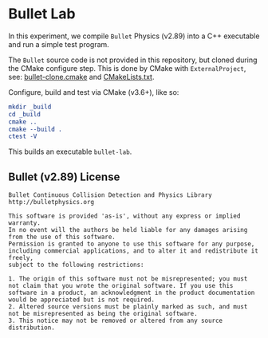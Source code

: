 # Bullet Lab

In this experiment, we compile `Bullet` Physics (v2.89) into a C++ executable and run a simple test program.

The `Bullet` source code is not provided in this repository, but cloned during the CMake configure step. This is done by CMake with `ExternalProject`, see: [bullet-clone.cmake](bullet-clone.cmake) and [CMakeLists.txt](CMakeLists.txt).

Configure, build and test via CMake (v3.6+), like so:

```cmake
mkdir _build
cd _build
cmake ..
cmake --build .
ctest -V
```

This builds an executable `bullet-lab`.

## Bullet (v2.89) License

    Bullet Continuous Collision Detection and Physics Library
    http://bulletphysics.org

    This software is provided 'as-is', without any express or implied warranty.
    In no event will the authors be held liable for any damages arising from the use of this software.
    Permission is granted to anyone to use this software for any purpose,
    including commercial applications, and to alter it and redistribute it freely,
    subject to the following restrictions:

    1. The origin of this software must not be misrepresented; you must not claim that you wrote the original software. If you use this software in a product, an acknowledgment in the product documentation would be appreciated but is not required.
    2. Altered source versions must be plainly marked as such, and must not be misrepresented as being the original software.
    3. This notice may not be removed or altered from any source distribution.
